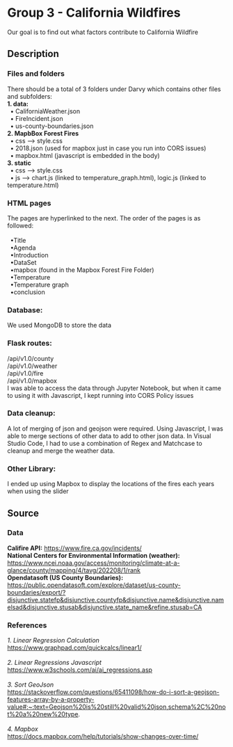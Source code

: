 
# Group 3 - California Wildfires
Our goal is to find out what factors contribute to California Wildfire 

## Description

### Files and folders
There should be a total of 3 folders under Darvy which contains other files and subfolders:
<br>**1. data:**
<br>&ensp;• CaliforniaWeather.json 
<br>&ensp;• FireIncident.json 
<br>&ensp;• us-county-boundaries.json 
<br>**2. MapbBox Forest Fires**
<br>&ensp;• css --> style.css
<br>&ensp;• 2018.json (used for mapbox just in case you run into CORS issues)
<br>&ensp;• mapbox.html (javascript is embedded in the body)
<br>**3. static**
<br>&ensp;• css --> style.css
<br>&ensp;• js --> chart.js (linked to temperature_graph.html), logic.js (linked to temperature.html)


### HTML pages

The pages are hyperlinked to the next. The order of the pages is as followed:
<br>
<br>&ensp;•Title
<br>&ensp;•Agenda
<br>&ensp;•Introduction
<br>&ensp;•DataSet
<br>&ensp;•mapbox (found in the Mapbox Forest Fire Folder)
<br>&ensp;•Temperature
<br>&ensp;•Temperature graph
<br>&ensp;•conclusion 

### Database:
We used MongoDB to store the data

### Flask routes:
/api/v1.0/county
<br>/api/v1.0/weather
<br>/api/v1.0/fire
<br>/api/v1.0/mapbox
<br>I was able to access the data through Jupyter Notebook, but when it came to using it with Javascript, I kept running into CORS Policy issues

### Data cleanup:
A lot of merging of json and geojson were required. Using Javascript, I was able to merge sections of other data to add to other json data. In Visual Studio Code, I had to use a combination of Regex and Matchcase to cleanup and merge the weather data. 

### Other Library:
I ended up using Mapbox to display the locations of the fires each years when using the slider

## Source

### Data
**Califire API:** https://www.fire.ca.gov/incidents/
<br>**National Centers for Environmental Information (weather):**  https://www.ncei.noaa.gov/access/monitoring/climate-at-a-glance/county/mapping/4/tavg/202208/1/rank
<br>**Opendatasoft (US County Boundaries):**  https://public.opendatasoft.com/explore/dataset/us-county-boundaries/export/?disjunctive.statefp&disjunctive.countyfp&disjunctive.name&disjunctive.namelsad&disjunctive.stusab&disjunctive.state_name&refine.stusab=CA
<br>

### References
*1. Linear Regression Calculation*
<br>https://www.graphpad.com/quickcalcs/linear1/
<br>
<br>*2. Linear Regressions Javascript*
<br>https://www.w3schools.com/ai/ai_regressions.asp
<br>
<br>*3. Sort GeoJson*
<br>https://stackoverflow.com/questions/65411098/how-do-i-sort-a-geojson-features-array-by-a-property-value#:~:text=Geojson%20is%20still%20valid%20json,schema%2C%20not%20a%20new%20type.
<br>
<br>*4. Mapbox*
<br>https://docs.mapbox.com/help/tutorials/show-changes-over-time/
<br>













